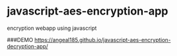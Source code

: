 # javascript-aes-encryption-app
encryption webapp using javascript

###DEMO
 https://angeal185.github.io/javascript-aes-encryption-decryption-app/

